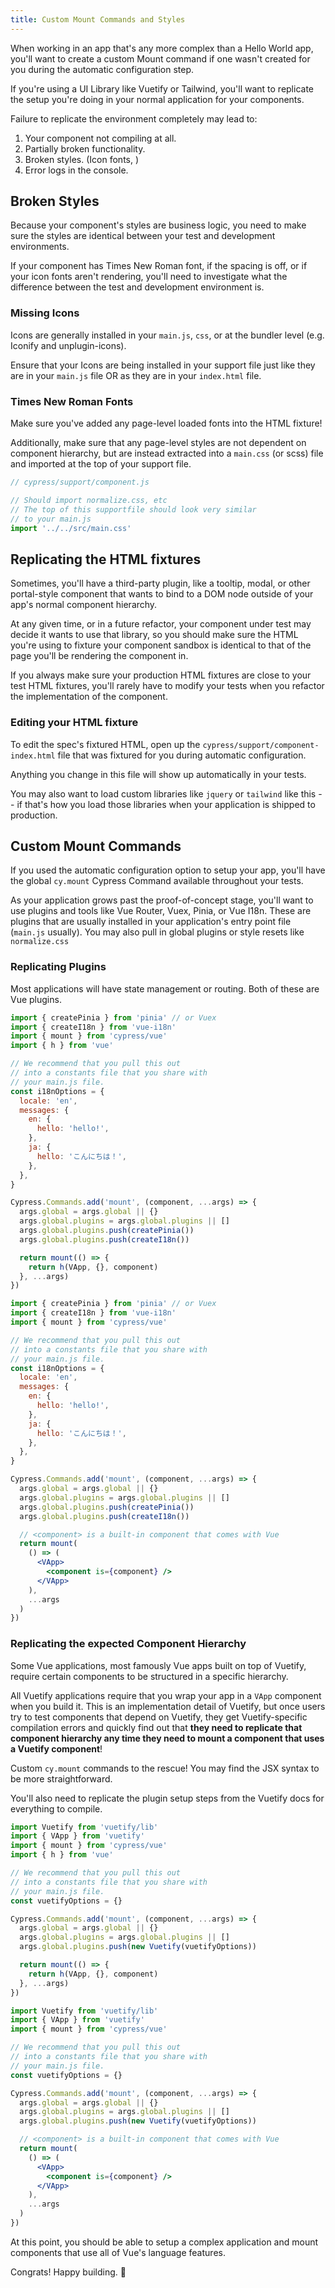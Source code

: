 ```yaml
---
title: Custom Mount Commands and Styles
---
```


When working in an app that's any more complex than a Hello World app, you'll
want to create a custom Mount command if one wasn't created for you during the
automatic configuration step.

If you're using a UI Library like Vuetify or Tailwind, you'll want to replicate
the setup you're doing in your normal application for your components.

<alert type="error">

Failure to replicate the environment completely may lead to:

1. Your component not compiling at all.
1. Partially broken functionality.
1. Broken styles. (Icon fonts, )
1. Error logs in the console.

</alert>

## Broken Styles

Because your component's styles are business logic, you need to make sure the
styles are identical between your test and development environments.

If your component has Times New Roman font, if the spacing is off, or if your
icon fonts aren't rendering, you'll need to investigate what the difference
between the test and development environment is.

### Missing Icons

Icons are generally installed in your `main.js`, `css`, or at the bundler level
(e.g. Iconify and unplugin-icons).

Ensure that your Icons are being installed in your support file just like they
are in your `main.js` file OR as they are in your `index.html` file.

### Times New Roman Fonts

Make sure you've added any page-level loaded fonts into the HTML fixture!

Additionally, make sure that any page-level styles are not dependent on
component hierarchy, but are instead extracted into a `main.css` (or scss) file
and imported at the top of your support file.

<code-group>
<code-block label="Component Support File" active>

```js
// cypress/support/component.js

// Should import normalize.css, etc
// The top of this supportfile should look very similar
// to your main.js
import '../../src/main.css'
```

</code-block>
</code-group>

## Replicating the HTML fixtures

Sometimes, you'll have a third-party plugin, like a tooltip, modal, or other
portal-style component that wants to bind to a DOM node outside of your app's
normal component hierarchy.

At any given time, or in a future refactor, your component under test may decide
it wants to use that library, so you should make sure the HTML you're using to
fixture your component sandbox is identical to that of the page you'll be
rendering the component in.

If you always make sure your production HTML fixtures are close to your test
HTML fixtures, you'll rarely have to modify your tests when you refactor the
implementation of the component.

### Editing your HTML fixture

To edit the spec's fixtured HTML, open up the
`cypress/support/component-index.html` file that was fixtured for you during
automatic configuration.

Anything you change in this file will show up automatically in your tests.

You may also want to load custom libraries like `jquery` or `tailwind` like this
-- if that's how you load those libraries when your application is shipped to
production.

## Custom Mount Commands

If you used the automatic configuration option to setup your app, you'll have
the global `cy.mount` Cypress Command available throughout your tests.

As your application grows past the proof-of-concept stage, you'll want to use
plugins and tools like Vue Router, Vuex, Pinia, or Vue I18n. These are plugins
that are usually installed in your application's entry point file (`main.js`
usually). You may also pull in global plugins or style resets like
`normalize.css`

### Replicating Plugins

Most applications will have state management or routing. Both of these are Vue
plugins.

<code-group>

<code-block label="JavaScript" active>

```js
import { createPinia } from 'pinia' // or Vuex
import { createI18n } from 'vue-i18n'
import { mount } from 'cypress/vue'
import { h } from 'vue'

// We recommend that you pull this out
// into a constants file that you share with
// your main.js file.
const i18nOptions = {
  locale: 'en',
  messages: {
    en: {
      hello: 'hello!',
    },
    ja: {
      hello: 'こんにちは！',
    },
  },
}

Cypress.Commands.add('mount', (component, ...args) => {
  args.global = args.global || {}
  args.global.plugins = args.global.plugins || []
  args.global.plugins.push(createPinia())
  args.global.plugins.push(createI18n())

  return mount(() => {
    return h(VApp, {}, component)
  }, ...args)
})
```

</code-block>

<code-block label="With JSX">

```jsx
import { createPinia } from 'pinia' // or Vuex
import { createI18n } from 'vue-i18n'
import { mount } from 'cypress/vue'

// We recommend that you pull this out
// into a constants file that you share with
// your main.js file.
const i18nOptions = {
  locale: 'en',
  messages: {
    en: {
      hello: 'hello!',
    },
    ja: {
      hello: 'こんにちは！',
    },
  },
}

Cypress.Commands.add('mount', (component, ...args) => {
  args.global = args.global || {}
  args.global.plugins = args.global.plugins || []
  args.global.plugins.push(createPinia())
  args.global.plugins.push(createI18n())

  // <component> is a built-in component that comes with Vue
  return mount(
    () => (
      <VApp>
        <component is={component} />
      </VApp>
    ),
    ...args
  )
})
```

</code-block>

</code-group>

### Replicating the expected Component Hierarchy

Some Vue applications, most famously Vue apps built on top of Vuetify, require
certain components to be structured in a specific hierarchy.

All Vuetify applications require that you wrap your app in a `VApp` component
when you build it. This is an implementation detail of Vuetify, but once users
try to test components that depend on Vuetify, they get Vuetify-specific
compilation errors and quickly find out that **they need to replicate that
component hierarchy any time they need to mount a component that uses a Vuetify
component**!

Custom `cy.mount` commands to the rescue! You may find the JSX syntax to be more
straightforward.

You'll also need to replicate the plugin setup steps from the Vuetify docs for
everything to compile.

<code-group>

<code-block label="JavaScript" active>

```js
import Vuetify from 'vuetify/lib'
import { VApp } from 'vuetify'
import { mount } from 'cypress/vue'
import { h } from 'vue'

// We recommend that you pull this out
// into a constants file that you share with
// your main.js file.
const vuetifyOptions = {}

Cypress.Commands.add('mount', (component, ...args) => {
  args.global = args.global || {}
  args.global.plugins = args.global.plugins || []
  args.global.plugins.push(new Vuetify(vuetifyOptions))

  return mount(() => {
    return h(VApp, {}, component)
  }, ...args)
})
```

</code-block>

<code-block label="With JSX">

```jsx
import Vuetify from 'vuetify/lib'
import { VApp } from 'vuetify'
import { mount } from 'cypress/vue'

// We recommend that you pull this out
// into a constants file that you share with
// your main.js file.
const vuetifyOptions = {}

Cypress.Commands.add('mount', (component, ...args) => {
  args.global = args.global || {}
  args.global.plugins = args.global.plugins || []
  args.global.plugins.push(new Vuetify(vuetifyOptions))

  // <component> is a built-in component that comes with Vue
  return mount(
    () => (
      <VApp>
        <component is={component} />
      </VApp>
    ),
    ...args
  )
})
```

</code-block>

</code-group>

At this point, you should be able to setup a complex application and mount
components that use all of Vue's language features.

Congrats! Happy building. 🎉

